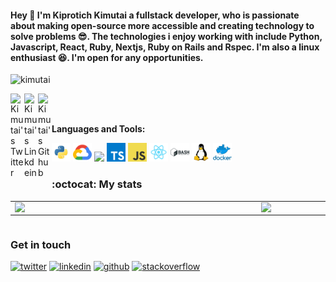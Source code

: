 #### Hey 👋 I'm Kiprotich Kimutai a fullstack developer, who is passionate about making open-source more accessible and creating technology to solve problems 😎. The technologies i enjoy working with include Python, Javascript, React, Ruby, Nextjs, Ruby on Rails and Rspec. I'm also a linux enthusiast 😆. I'm open for any opportunities.
<p align="left"> <img src="https://komarev.com/ghpvc/?username=Kimutai01 &label=Profile%20views&color=0e75b6&style=flat" alt="kimutai" /> </p>


<a href="https://twitter.com/Kimutai_01?t=liw9aVN4UD5KG2V7RpThMw&s=09">
  <img align="left" alt="Kimutai's Twitter" width="22px" src="https://cdn.jsdelivr.net/npm/simple-icons@v3/icons/twitter.svg" />
</a>
<a href="https://www.linkedin.com/in/kimutai-kiprotich-1b5045216">
  <img align="left" alt="Kimutai's Linkdein" width="22px" src="https://cdn.jsdelivr.net/npm/simple-icons@v3/icons/linkedin.svg" />
</a>
<a href="https://github.com/Kimutai01">
  <img align="left" alt="Kimutai's Github" width="22px" src="https://cdn.jsdelivr.net/npm/simple-icons@v3/icons/github.svg" />
</a>

<br/>
<br/>

**Languages and Tools:**  

<code><img height="30" src="https://raw.githubusercontent.com/github/explore/80688e429a7d4ef2fca1e82350fe8e3517d3494d/topics/python/python.png"></code>
<code><img height="30" src="https://raw.githubusercontent.com/github/explore/62b74b4ac11782e90fa7c275d62ad1a2855d403d/topics/google-cloud/google-cloud.png"></code>
<code><img height="30" src="https://camo.githubusercontent.com/9524913c8527def8ce119eab41a08b29a4e6b6ed71abdd5ab351222458d757d1/68747470733a2f2f75706c6f61642e77696b696d656469612e6f72672f77696b6970656469612f636f6d6d6f6e732f7468756d622f342f34622f426173685f4c6f676f5f436f6c6f7265642e7376672f3132303070782d426173685f4c6f676f5f436f6c6f7265642e7376672e706e67"></code>
<code><img height="30" src="https://raw.githubusercontent.com/github/explore/80688e429a7d4ef2fca1e82350fe8e3517d3494d/topics/typescript/typescript.png"></code>
<code><img height="30" src="https://raw.githubusercontent.com/github/explore/80688e429a7d4ef2fca1e82350fe8e3517d3494d/topics/javascript/javascript.png"></code>
<code><img height="30" src="https://raw.githubusercontent.com/github/explore/80688e429a7d4ef2fca1e82350fe8e3517d3494d/topics/react/react.png"></code>
<code><img height="30" src="https://raw.githubusercontent.com/github/explore/80688e429a7d4ef2fca1e82350fe8e3517d3494d/topics/bash/bash.png"></code>
<code><img height="30" src="https://raw.githubusercontent.com/github/explore/80688e429a7d4ef2fca1e82350fe8e3517d3494d/topics/linux/linux.png"></code>
<code><img height="30" src="https://raw.githubusercontent.com/github/explore/80688e429a7d4ef2fca1e82350fe8e3517d3494d/topics/docker/docker.png"></code>

### :octocat: My stats
  <table>

  <tr>
      <td><img width="380px" align="left" src="https://github-readme-stats.vercel.app/api?username=Kimutai01&show_icons=true&count_private=true&include_all_commits=true&theme=tokyonight"/></td>
    <td><img width="400px" align="right" src="https://github-readme-streak-stats.herokuapp.com/?user=Kimutai01&show_icons=true&locale=en&layout=compact&theme=tokyonight"/></td>
  
  </tr>   
</table>

<table>


</table>

### Get in touch
<p>
  <a href="https://twitter.com/Kimutai_01?t=liw9aVN4UD5KG2V7RpThMw&s=09"><img src="https://img.icons8.com/color/50/111111/twitter-squared.png" alt="twitter"/></a>
  <a href="https://www.linkedin.com/in/kimutai-kiprotich-1b5045216"><img src="https://img.icons8.com/color/50/111111/linkedin.png" alt="linkedin"/></a>
  <a href="https://github.com/Kimutai01"><img src="https://img.icons8.com/color/50/111111/github.png" alt="github"/></a>
  <a href="https://stackoverflow.com/users/16348210/kiprotich-kimutai"><img src="https://img.icons8.com/color/50/000000/stackoverflow.png" alt="stackoverflow"/></a>
</p>
